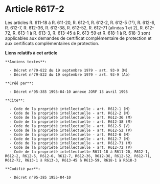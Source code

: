 # Article R617-2

Les articles R. 611-18 à R. 611-20, R. 612-1, R. 612-2, R. 612-5 (1°), R. 612-6, R. 612-7, R. 612-36, R. 612-38, R. 612-52,
R. 612-71 (alinéas 1 et 2), R. 612-72, R. 613-1 à R. 613-3, R. 613-45 à R. 613-59 et R. 618-1 à R. 618-3 sont applicables aux
demandes de certificat complémentaire de protection et aux certificats complémentaires de protection.

**Liens relatifs à cet article**

	**Anciens textes**:

	  - Décret n°79-822 du 19 septembre 1979 - art. 93-9 (M)
	  - Décret n°79-822 du 19 septembre 1979 - art. 93-9 (Ab)

	**Créé par**:

	  - Décret n°95-385 1995-04-10 annexe JORF 13 avril 1995

	**Cite**:

	  - Code de la propriété intellectuelle - art. R612-1 (M)
	  - Code de la propriété intellectuelle - art. R612-2 (M)
	  - Code de la propriété intellectuelle - art. R612-36 (M)
	  - Code de la propriété intellectuelle - art. R612-38 (M)
	  - Code de la propriété intellectuelle - art. R612-5 (V)
	  - Code de la propriété intellectuelle - art. R612-52 (V)
	  - Code de la propriété intellectuelle - art. R612-6 (M)
	  - Code de la propriété intellectuelle - art. R612-7 (M)
	  - Code de la propriété intellectuelle - art. R612-71 (M)
	  - Code de la propriété intellectuelle - art. R612-72 (V)
	  - Code de la propriété intellectuelle R611-18 à R611-20, R612-1, R612-2, R612-5, R612-6, R612-7, R612-36, R612-38, R612-52, R612-71, R612-72, R613-1 à R613-3, R613-45 à R613-59, R618-1 à R618-3

	**Codifié par**:

	  - Décret n°95-385 1955-04-10
